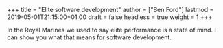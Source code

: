 +++
title = "Elite software development"
author = ["Ben Ford"]
lastmod = 2019-05-01T21:15:00+01:00
draft = false
headless = true
weight = 1
+++

In the Royal Marines we used to say elite performance is a state of mind. I can
show you what that means for software development.
